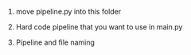 1. move pipeline.py into this folder

2. Hard code pipeline that you want to use in main.py

3. Pipeline and file naming

